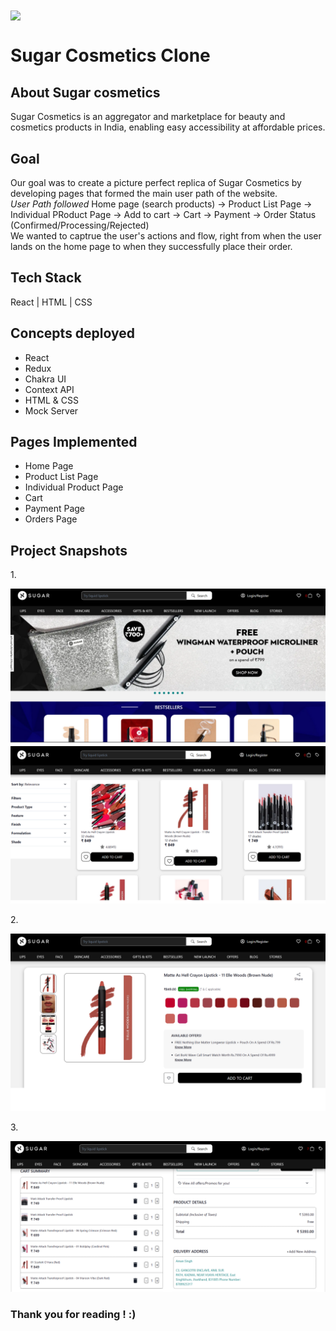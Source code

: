 <img align="center" width = "300px" src="https://cdn.sanity.io/images/gxmub2ol/production/98a9ebae1456c75c727d5fab8c934dae908a144c-1493x380.png" /> 

<h1>Sugar Cosmetics Clone </h1> 

<h2> About Sugar cosmetics </h2>
Sugar Cosmetics is an aggregator and marketplace for beauty and cosmetics products in India, enabling easy accessibility at affordable prices. 


<h2>Goal</h2>
Our goal was to create a picture perfect replica of Sugar Cosmetics by developing pages that formed the main user path of the website. 
<br>
<i>User Path followed </i>
Home page (search products) -> Product List Page -> Individual PRoduct Page -> Add to cart -> Cart -> Payment -> Order Status (Confirmed/Processing/Rejected) 
<br>
We wanted to captrue the user's actions and flow, right from when the user lands on the home page to when they successfully place their order. 

<h2>Tech Stack</h2>
React | HTML | CSS 

<h2> Concepts deployed</h2>
<ul>
    <li>React</li>
    <li>Redux</li>
    <li>Chakra UI</li>
    <li>Context API</li>
    <li>HTML & CSS</li>
    <li>Mock Server</li>
</ul>

<h2>Pages Implemented</h2>
<ul>
    <li>Home Page</li>
    <li>Product List Page</li>
    <li>Individual Product Page</li>
    <li>Cart</li>
    <li>Payment Page</li>
    <li>Orders Page</li>
</ul>

<h2> Project Snapshots </h2>
<p> 1. </p>
<img src="./readme_pic_1.png" />
<p> 2. </p>
<img src="./readme_pic_2.png" />
<p> 3. </p>
<img src="screenshot4.png" />

<h3> Thank you for reading ! :) </h3>







